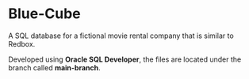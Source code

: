 # Blue-Cube

A SQL database for a fictional movie rental company that is similar to Redbox.

Developed using **Oracle SQL Developer**, the files are located under the branch called **main-branch**.
